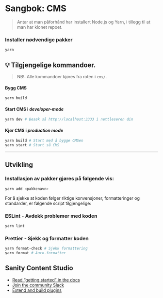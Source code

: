 # Sangbok: CMS

> Antar at man påforhånd har installert Node.js og Yarn, i tillegg til at man har klonet repoet.

### Installer nødvendige pakker

```zsh
yarn
```

## 💡 Tilgjengelige kommandoer.

> NB!: Alle kommandoer kjøres fra roten i `cms/`.

#### Bygg CMS

```zsh
yarn build
```

#### Start CMS i _developer-mode_

```zsh
yarn dev # Besøk så http://localhost:3333 i nettleseren din
```

#### Kjør CMS i _production mode_

```zsh
yarn build # Start med å bygge CMSen
yarn start # Start så CMS
```

---

## Utvikling

### Installasjon av pakker gjøres på følgende vis:

```zsh
yarn add <pakkenavn>
```

For å sjekke at koden følger riktige konvensjoner, formatteringer og standarder, er følgende script tilgjengelige:

### ESLint - Avdekk problemer med koden
```zsh
yarn lint
```

### Prettier - Sjekk og formatter koden
```zsh
yarn format-check # Sjekk formattering
yarn format # Auto-formatter
```

## Sanity Content Studio
- [Read “getting started” in the docs](https://www.sanity.io/docs/introduction/getting-started?utm_source=readme)
- [Join the community Slack](https://slack.sanity.io/?utm_source=readme)
- [Extend and build plugins](https://www.sanity.io/docs/content-studio/extending?utm_source=readme)